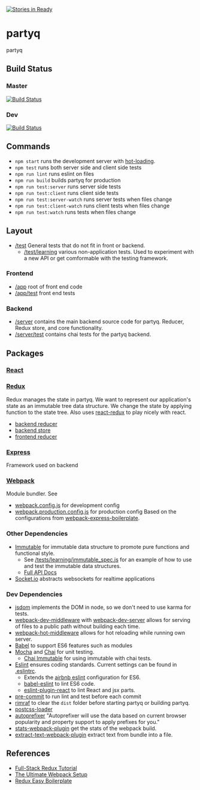 [![Stories in Ready](https://badge.waffle.io/CSUN-Comp490/partyq.png?label=ready&title=Ready)](https://waffle.io/CSUN-Comp490/partyq)
# partyq
partyq

## Build Status
### Master
[![Build Status](https://travis-ci.org/CSUN-Comp490/partyq.svg?branch=master)](https://travis-ci.org/CSUN-Comp490/partyq)

### Dev
[![Build Status](https://travis-ci.org/CSUN-Comp490/partyq.svg?branch=dev)](https://travis-ci.org/CSUN-Comp490/partyq)

## Commands
  - `npm start` runs the development server with [hot-loading](https://github.com/gaearon/react-hot-loader).
  - `npm test` runs both server side and client side tests
  - `npm run lint` runs eslint on files
  - `npm run build` builds partyq for production
  - `npm run test:server` runs server side tests
  - `npm run test:client` runs client side tests
  - `npm run test:server-watch` runs server tests when files change
  - `npm run test:client-watch` runs client tests when files change
  - `npm run test:watch` runs tests when files change

## Layout
  - [/test](test/) General tests that do not fit in front or backend.
    - [/test/learning](test/learning) various non-application tests. Used to experiment with a new API or get comformable with the testing framework.

### Frontend
  - [/app](app/) root of front end code
  - [/app/test](app/test) front end tests

### Backend
  - [/server](server/) contains the main backend source code for partyq. Reducer, Redux store, and core functionality.
  - [/server/test](server/test/) contains chai tests for the partyq backend.

## Packages

### [React](https://facebook.github.io/react/)

### [Redux](http://redux.js.org/)
Redux manages the state in partyq. We want to represent our application's state as an immutable tree data structure. We change the state by applying function to the state tree. Also uses [react-redux](https://github.com/rackt/react-redux) to play nicely with react.
  - [backend reducer](server/reducer.js)
  - [backend store](server/store.js)
  - [frontend reducer](app/reducer.js)

### [Express](http://expressjs.com/)
Framework used on backend

### [Webpack](https://webpack.github.io/)
Module bundler. See
  - [webpack.config.js](webpack.config.js) for development config
  - [webpack.production.config.js](webpack.production.config.js) for production config
Based on the configurations from [webpack-express-boilerplate](https://github.com/christianalfoni/webpack-express-boilerplate).

### Other Dependencies
  - [Immutable](https://facebook.github.io/immutable-js/) for immutable data structure to promote pure functions and functional style.
    - See [/tests/learning/immutable_spec.js](tests/learning/immutable_spec.js) for an example of how to use and test the immutable data structures.
    - [Full API Docs](https://facebook.github.io/immutable-js/docs/#/)
  - [Socket.io](http://socket.io/) abstracts websockets for realtime applications

### Dev Dependencies
  - [jsdom](https://github.com/tmpvar/jsdom) implements the DOM in node, so we don't need to use karma for tests.
  - [webpack-dev-middleware](https://github.com/webpack/webpack-dev-middleware) with [webpack-dev-server](https://webpack.github.io/docs/webpack-dev-server.html) allows for serving of files to a public path without building each time.
  - [webpack-hot-middleware](https://github.com/glenjamin/webpack-hot-middleware) allows for hot reloading while running own server.
  - [Babel](https://babeljs.io/) to support ES6 features such as modules
  - [Mocha](https://mochajs.org/) and [Chai](http://chaijs.com/) for unit testing.
    - [Chai Immutable](https://github.com/astorije/chai-immutable) for using immutable with chai tests.
  - [Eslint](http://eslint.org/) ensures coding standards. Current settings can be found in [.eslintrc](.eslintrc).
    - Extends the [airbnb eslint](https://github.com/airbnb/javascript/tree/master/packages/eslint-config-airbnb) configuration for ES6.
    - [babel-eslint](https://github.com/babel/babel-eslint) to lint ES6 code.
    - [eslint-plugin-react](https://github.com/yannickcr/eslint-plugin-react) to lint React and jsx parts.
  - [pre-commit](https://github.com/observing/pre-commit) to run lint and test before each commit
  - [rimraf](https://github.com/isaacs/rimraf) to clear the `dist` folder before starting partyq or building partyq.
  - [postcss-loader](https://github.com/postcss/postcss-loader)
  - [autoprefixer](https://github.com/postcss/autoprefixer) "Autoprefixer will use the data based on current browser popularity and property support to apply prefixes for you."
  - [stats-webpack-plugin](https://github.com/unindented/stats-webpack-plugin) get the stats of the webpack build.
  - [extract-text-webpack-plugin](https://github.com/webpack/extract-text-webpack-plugin) extract text from bundle into a file.


## References
  - [Full-Stack Redux Tutorial](http://teropa.info/blog/2015/09/10/full-stack-redux-tutorial.html)
  - [The Ultimate Webpack Setup](http://www.christianalfoni.com/articles/2015_04_19_The-ultimate-webpack-setup)
  - [Redux Easy Boilerplate](https://github.com/anorudes/redux-easy-boilerplate)
